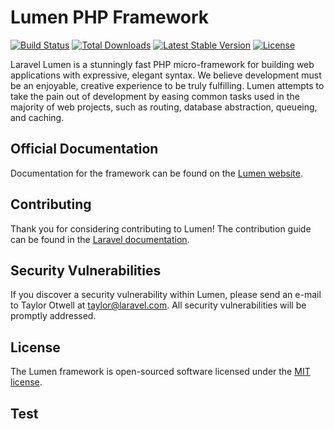 # Lumen PHP Framework

[![Build Status](https://travis-ci.org/laravel/lumen-framework.svg)](https://travis-ci.org/laravel/lumen-framework)
[![Total Downloads](https://img.shields.io/packagist/dt/laravel/lumen-framework)](https://packagist.org/packages/laravel/lumen-framework)
[![Latest Stable Version](https://img.shields.io/packagist/v/laravel/lumen-framework)](https://packagist.org/packages/laravel/lumen-framework)
[![License](https://img.shields.io/packagist/l/laravel/lumen)](https://packagist.org/packages/laravel/lumen-framework)

Laravel Lumen is a stunningly fast PHP micro-framework for building web applications with expressive, elegant syntax. We believe development must be an enjoyable, creative experience to be truly fulfilling. Lumen attempts to take the pain out of development by easing common tasks used in the majority of web projects, such as routing, database abstraction, queueing, and caching.

## Official Documentation

Documentation for the framework can be found on the [Lumen website](https://lumen.laravel.com/docs).

## Contributing

Thank you for considering contributing to Lumen! The contribution guide can be found in the [Laravel documentation](https://laravel.com/docs/contributions).

## Security Vulnerabilities

If you discover a security vulnerability within Lumen, please send an e-mail to Taylor Otwell at taylor@laravel.com. All security vulnerabilities will be promptly addressed.

## License

The Lumen framework is open-sourced software licensed under the [MIT license](https://opensource.org/licenses/MIT).

## Test
